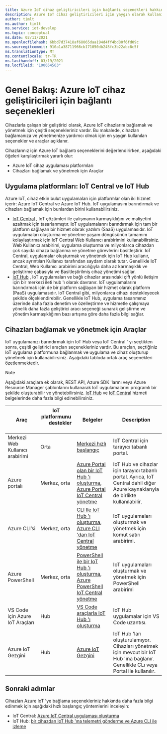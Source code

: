 ```yaml
---
title: Azure IoT cihaz geliştiricileri için bağlantı seçenekleri hakkında bilgi edinin
description: Azure IoT cihaz geliştiricileri için yaygın olarak kullanılan cihaz bağlantı seçenekleri ve araçları hakkında bilgi edinin.
author: timlt
ms.author: timlt
ms.service: iot-develop
ms.topic: conceptual
ms.date: 02/11/2021
ms.openlocfilehash: 6bbd7d37418af68065daa194d4ff4bd80f6fd09c
ms.sourcegitcommit: 910a1a38711966cb171050db245fc3b22abc8c5f
ms.translationtype: MT
ms.contentlocale: tr-TR
ms.lasthandoff: 03/19/2021
ms.locfileid: "100654563"
---
```

# <a name="overview-connection-options-for-azure-iot-device-developers"></a>Genel Bakış: Azure IoT cihaz geliştiricileri için bağlantı seçenekleri
Cihazlarla çalışan bir geliştirici olarak, Azure IoT cihazlarını bağlamak ve yönetmek için çeşitli seçenekleriniz vardır. Bu makalede, cihazları bağlamanıza ve yönetmenize yardımcı olmak için en yaygın kullanılan seçenekler ve araçlar açıklanır.

Cihazlarınız için Azure IoT bağlantı seçeneklerini değerlendirirken, aşağıdaki öğeleri karşılaştırmak yararlı olur:
- Azure IoT cihaz uygulaması platformları
- Cihazları bağlamak ve yönetmek için Araçlar

## <a name="application-platforms-iot-central-and-iot-hub"></a>Uygulama platformları: IoT Central ve IoT Hub
Azure IoT, cihaz etkin bulut uygulamaları için platformlar olan iki hizmet içerir: Azure IoT Central ve Azure IoT Hub. IoT uygulamasını barındırmak ve cihazları bağlamak için bunlardan birini kullanabilirsiniz.
- [IoT Central](../iot-central/core/overview-iot-central.md) , IoT çözümleri ile çalışmanın karmaşıklığını ve maliyetini azaltmak için tasarlanmıştır. IoT uygulamalarını barındırmak için tam bir platform sağlayan bir hizmet olarak yazılım (SaaS) uygulamasıdır. IoT uygulamaları oluşturma ve yönetme yaşam döngüsünün tamamını kolaylaştırmak için IoT Central Web Kullanıcı arabirimini kullanabilirsiniz. Web Kullanıcı arabirimi, uygulama oluşturma ve milyonlarca cihazdan çok sayıda cihaza bağlanma ve yönetme görevlerini basitleştirir. IoT Central, uygulamalar oluşturmak ve yönetmek için IoT Hub kullanır, ancak ayrıntıları Kullanıcı tarafından saydam olarak tutar. Genellikle IoT Central, Web Kullanıcı arabirimi aracılığıyla daha az karmaşıklık ve geliştirme çabasıyla ve Basitleştirilmiş cihaz yönetimi sağlar.
- [IoT Hub](../iot-hub/about-iot-hub.md) , IoT uygulamaları ve bağlı cihazlar arasındaki çift yönlü iletişim için bir merkezi ileti hub 'ı olarak davranır. IoT uygulamalarını barındırmak için de bir platform sağlayan bir hizmet olarak platform (PaaS) uygulamasıdır. IoT Central gibi, milyonlarca cihazı destekleyecek şekilde ölçeklendirebilir. Genellikle IoT Hub, uygulama tasarımınız üzerinde daha fazla denetim ve özelleştirme ve hizmetle çalışmaya yönelik daha fazla geliştirici aracı seçeneği sunarak geliştirme ve yönetim karmaşıklığının bazı artışına göre daha fazla bilgi sağlar.

## <a name="tools-to-connect-and-manage-devices"></a>Cihazları bağlamak ve yönetmek için Araçlar
IoT uygulamanızı barındırmak için IoT Hub veya IoT Central ' yı seçtikten sonra, çeşitli geliştirici araçları seçenekleriniz vardır. Bu araçları, seçtiğiniz IoT uygulama platformuna bağlanmak ve uygulama ve cihaz oluşturup yönetmek için kullanabilirsiniz. Aşağıdaki tabloda ortak araç seçenekleri özetlenmektedir. 

> [!NOTE]
> Aşağıdaki araçlara ek olarak, REST API, Azure SDK 'larını veya Azure Resource Manager şablonlarını kullanarak IoT uygulamalarını programlı bir şekilde oluşturabilir ve yönetebilirsiniz. [IoT Hub](../iot-hub/about-iot-hub.md) ve [IoT Central](../iot-central/core/overview-iot-central.md) hizmeti belgelerinde daha fazla bilgi edinebilirsiniz.

|Araç  |IoT platformunu &nbsp; &nbsp; &nbsp; destekler &nbsp; |Belgeler  |Description  |
|---------|---------|---------|---------|
|Merkezi Web Kullanıcı arabirimi     | Orta | [Merkezi hızlı başlangıç](../iot-central/core/quick-deploy-iot-central.md) | IoT Central için tarayıcı tabanlı portal. |
|Azure portalı     | Merkez, orta      | [Azure Portal olan bir IoT Hub 'ı oluşturma](../iot-hub/iot-hub-create-through-portal.md), [Azure Portal IoT Central yönetme](../iot-central/core/howto-manage-iot-central-from-portal.md)| IoT Hub ve cihazlar için tarayıcı tabanlı portal. Ayrıca, IoT Central dahil diğer Azure kaynaklarıyla de birlikte kullanılabilir. |
|Azure CLI’si     | Merkez, orta          | [CLI Ile IoT Hub 'ı oluşturma](../iot-hub/iot-hub-create-using-cli.md), [Azure CLI 'dan IoT Central yönetme](../iot-central/core/howto-manage-iot-central-from-cli.md) | IoT uygulamaları oluşturmak ve yönetmek için komut satırı arabirimi. |
|Azure PowerShell     | Merkez, orta   | [PowerShell ile bir IoT Hub 'ı oluşturma](../iot-hub/iot-hub-create-using-powershell.md), [Azure PowerShell IoT Central yönetme](../iot-central/core/howto-manage-iot-central-from-powershell.md) | IoT uygulamaları oluşturmak ve yönetmek için PowerShell arabirimi |
|VS Code için Azure IoT Araçları  | Hub | [VS Code araçlarla IoT Hub 'ı oluşturma](../iot-hub/iot-hub-create-use-iot-toolkit.md) | IoT Hub uygulamalar için VS Code uzantısı. |
|Azure IoT Gezgini     | Hub | [Azure IoT Gezgini](https://github.com/Azure/azure-iot-explorer) | IoT Hub 'ları oluşturulamıyor. Cihazları yönetmek için mevcut bir IoT Hub 'ına bağlanır. Genellikle CLı veya Portal ile kullanılır.|

## <a name="next-steps"></a>Sonraki adımlar
Cihazları Azure IoT 'ye bağlama seçenekleriniz hakkında daha fazla bilgi edinmek için aşağıdaki hızlı başlangıç yöntemlerini inceleyin:
- IoT Central: [Azure IoT Central uygulaması oluşturma](../iot-central/core/quick-deploy-iot-central.md)
- IoT Hub: [bir cihazdan IoT Hub 'ına telemetri gönderme ve Azure CLI ile izleme](../iot-hub/quickstart-send-telemetry-cli.md)